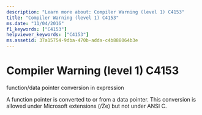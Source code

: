 ```yaml
---
description: "Learn more about: Compiler Warning (level 1) C4153"
title: "Compiler Warning (level 1) C4153"
ms.date: "11/04/2016"
f1_keywords: ["C4153"]
helpviewer_keywords: ["C4153"]
ms.assetid: 37a15754-9dba-470b-adda-c4b888064b3e
---
```

# Compiler Warning (level 1) C4153

function/data pointer conversion in expression

A function pointer is converted to or from a data pointer. This conversion is allowed under Microsoft extensions (/Ze) but not under ANSI C.
